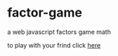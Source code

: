 # factor-game
a web javascript factors game math 

to play with your frind click <a href='https://tahabornoosh.github.io/factor-game/player-player/'>here</a>

